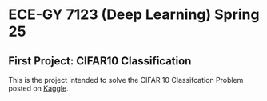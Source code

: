# ECE-GY 7123 (Deep Learning) Spring 25
## First Project: CIFAR10 Classification

This is the project intended to solve the CIFAR 10 Classifcation Problem posted on [Kaggle](https://www.kaggle.com/competitions/deep-learning-spring-2025-project-1/overview).


